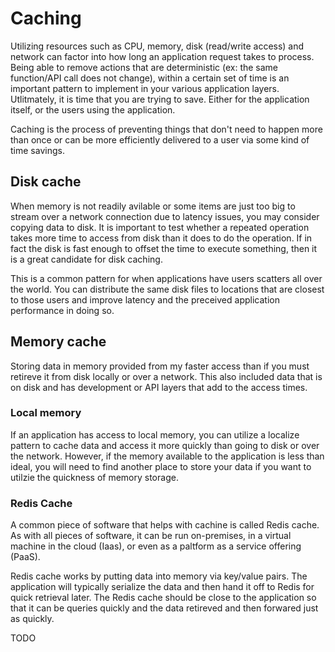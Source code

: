 # Caching

Utilizing resources such as CPU, memory, disk (read/write access) and network can factor into how long an application request takes to process.  Being able to remove actions that are deterministic (ex: the same function/API call does not change), within a certain set of time is an important pattern to implement in your various application layers.  Utlitmately, it is time that you are trying to save.  Either for the application itself, or the users using the application.  

Caching is the process of preventing things that don't need to happen more than once or can be more efficiently delivered to a user via some kind of time savings.

## Disk cache

When memory is not readily avilable or some items are just too big to stream over a network connection due to latency issues, you may consider copying data to disk.  It is important to test whether a repeated operation takes more time to access from disk than it does to do the operation.  If in fact the disk is fast enough to offset the time to execute something, then it is a great candidate for disk caching.

This is a common pattern for when applications have users scatters all over the world.  You can distribute the same disk files to locations that are closest to those users and improve latency and the preceived application performance in doing so.

## Memory cache

Storing data in memory provided from my faster access than if you must retireve it from disk locally or over a network.  This also included data that is on disk and has development or API layers that add to the access times.

### Local memory

If an application has access to local memory, you can utilize a localize pattern to cache data and access it more quickly than going to disk or over the network.  However, if the memory available to the application is less than ideal, you will need to find another place to store your data if you want to utilzie the quickness of memory storage.

### Redis Cache

A common piece of software that helps with cachine is called Redis cache.  As with all pieces of software, it can be run on-premises, in a virtual machine in the cloud (Iaas), or even as a paltform as a service offering (PaaS).

Redis cache works by putting data into memory via key/value pairs.  The application will typically serialize the data and then hand it off to Redis for quick retrieval later.  The Redis cache should be close to the application so that it can be queries quickly and the data retireved and then forwared just as quickly.

TODO